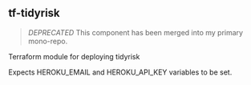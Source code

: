 ## tf-tidyrisk

> *DEPRECATED* This component has been merged into my primary mono-repo.

Terraform module for deploying tidyrisk

Expects HEROKU_EMAIL and HEROKU_API_KEY variables to be set.
